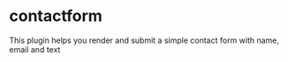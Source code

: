 contactform
===========

This plugin helps you render and submit a simple contact form with name, email and text
